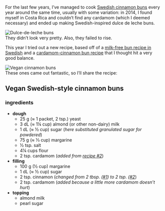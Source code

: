 <!--title: Cinnamon buns for cinnamon bun day!-->
<!--static_host: cerulean.questionable.rocks-->
<!--lang: en-->

For the last few years, I’ve managed to cook [Swedish cinnamon buns][0] every
year around the same time, usually with some variation: in 2014, I found myself
in Costa Rica and couldn’t find any cardamom (which I deemed necessary) and
ended up making Swedish-inspired dulce de leche buns.

![Dulce-de-leche buns][1]  
They didn’t look very pretty. Also, they failed to rise.

This year I tried out a new recipe, based off of a [milk-free bun recipe in
Swedish][2] and a [cardamom-cinnamon bun recipe][3] that I thought hit a very
good balance.

![Vegan cinnamon buns][4]  
These ones came out fantastic, so I’ll share the recipe:

## Vegan Swedish-style cinnamon buns ##

### ingredients ###

* **dough**
  * 25 g (≈ 1 packet, 2 tsp.) yeast
  * 3 dL (≈ 1&frac14; cup) almond (or other non-dairy) milk
  * 1 dL (≈ &frac12; cup) sugar (_here substituted granulated sugar for
    powdered_)
  * 75 g (≈ &frac13; cup) margarine
  * &frac12; tsp. salt
  * 4&frac14; cups flour
  * 2 tsp. cardamom (_added from [recipe #2][3]_)
* **filling**
  * 100 g (&frac12; cup) margarine
  * 1 dL (≈ &frac12; cup) sugar
  * 2 tsp. cinnamon (_changed from 2 tbsp. ([#1][2]) to 2 tsp. ([#2][3]_)
  * 2 tsp. cardamom (_added because a little more cardamom doesn’t hurt_)
* **topping**
  * almond milk
  * pearl sugar

[0]: https://sweden.se/culture-traditions/cinnamon-buns/
[1]: dulce-de-leche-buns.jpg
[2]: http://www.tasteline.com/Recept/Mjolkfria_bullar "Mjölkfria bullar [sv]"
[3]: http://www.thegumdropbutton.com/2014/02/16/kanelbullarswedishcinnamonbuns/
[4]: mjölkfria-bullar.jpg
